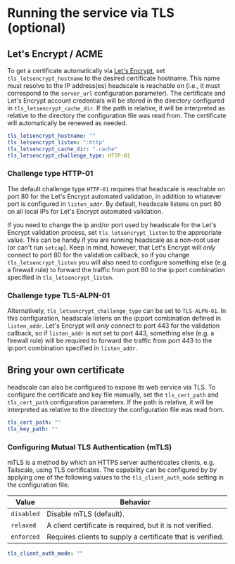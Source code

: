 # Running the service via TLS (optional)

## Let's Encrypt / ACME

To get a certificate automatically via [Let's Encrypt](https://letsencrypt.org/), set `tls_letsencrypt_hostname` to the desired certificate hostname. This name must resolve to the IP address(es) headscale is reachable on (i.e., it must correspond to the `server_url` configuration parameter). The certificate and Let's Encrypt account credentials will be stored in the directory configured in `tls_letsencrypt_cache_dir`. If the path is relative, it will be interpreted as relative to the directory the configuration file was read from. The certificate will automatically be renewed as needed.

```yaml
tls_letsencrypt_hostname: ""
tls_letsencrypt_listen: ":http"
tls_letsencrypt_cache_dir: ".cache"
tls_letsencrypt_challenge_type: HTTP-01
```

### Challenge type HTTP-01

The default challenge type `HTTP-01` requires that headscale is reachable on port 80 for the Let's Encrypt automated validation, in addition to whatever port is configured in `listen_addr`. By default, headscale listens on port 80 on all local IPs for Let's Encrypt automated validation.

If you need to change the ip and/or port used by headscale for the Let's Encrypt validation process, set `tls_letsencrypt_listen` to the appropriate value. This can be handy if you are running headscale as a non-root user (or can't run `setcap`). Keep in mind, however, that Let's Encrypt will _only_ connect to port 80 for the validation callback, so if you change `tls_letsencrypt_listen` you will also need to configure something else (e.g. a firewall rule) to forward the traffic from port 80 to the ip:port combination specified in `tls_letsencrypt_listen`.

### Challenge type TLS-ALPN-01

Alternatively, `tls_letsencrypt_challenge_type` can be set to `TLS-ALPN-01`. In this configuration, headscale listens on the ip:port combination defined in `listen_addr`. Let's Encrypt will _only_ connect to port 443 for the validation callback, so if `listen_addr` is not set to port 443, something else (e.g. a firewall rule) will be required to forward the traffic from port 443 to the ip:port combination specified in `listen_addr`.

## Bring your own certificate

headscale can also be configured to expose its web service via TLS. To configure the certificate and key file manually, set the `tls_cert_path` and `tls_cert_path` configuration parameters. If the path is relative, it will be interpreted as relative to the directory the configuration file was read from.

```yaml
tls_cert_path: ""
tls_key_path: ""
```

### Configuring Mutual TLS Authentication (mTLS)

mTLS is a method by which an HTTPS server authenticates clients, e.g. Tailscale,
using TLS certificates. The capability can be configured by by applying one of
the following values to the `tls_client_auth_mode` setting in the configuration
file.

| Value      | Behavior                                                   |
| ---------- | ---------------------------------------------------------- |
| `disabled` | Disable mTLS (default).                                    |
| `relaxed`  | A client certificate is required, but it is not verified.  |
| `enforced` | Requires clients to supply a certificate that is verified. |

```yaml
tls_client_auth_mode: ""
```
